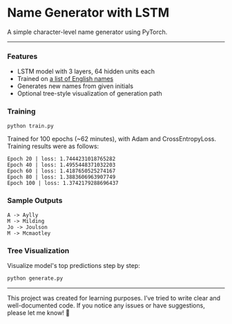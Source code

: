 # Name Generator with LSTM

A simple character-level name generator using PyTorch.

---

### Features
- LSTM model with 3 layers, 64 hidden units each
- Trained on [a list of English names](https://github.com/spro/practical-pytorch/blob/master/data/names/English.txt)
- Generates new names from given initials
- Optional tree-style visualization of generation path

### Training
```bash
python train.py
``` 
Trained for 100 epochs (~62 minutes), with Adam and CrossEntropyLoss.
Training results were as follows:
```
Epoch 20 | loss: 1.7444231018765282
Epoch 40 | loss: 1.4955448371032203
Epoch 60 | loss: 1.4187650525274167
Epoch 80 | loss: 1.3883606963907749
Epoch 100 | loss: 1.3742179288696437
```

### Sample Outputs
```
A -> Aylly
M -> Milding
Jo -> Joulson
M -> Mcmaotley
```

### Tree Visualization
Visualize model's top predictions step by step:
```bash
python generate.py
```

---

This project was created for learning purposes. I’ve tried to write clear and well-documented code.
If you notice any issues or have suggestions, please let me know! 🌱
